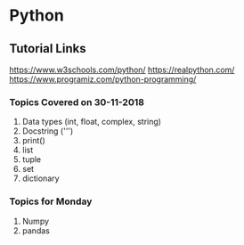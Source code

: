 # Python
## Tutorial Links
https://www.w3schools.com/python/
https://realpython.com/
https://www.programiz.com/python-programming/

### Topics Covered on 30-11-2018
  1. Data types (int, float, complex, string)
  2. Docstring (''')
  3. print()
  4. list
  5. tuple
  6. set
  7. dictionary
  
### Topics for Monday
  1. Numpy
  2. pandas
